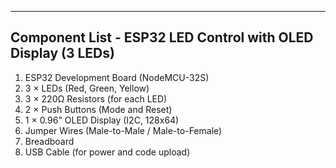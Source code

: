 ------------------------------------------------------------
Component List - ESP32 LED Control with OLED Display (3 LEDs)
------------------------------------------------------------

1. ESP32 Development Board (NodeMCU-32S)
2. 3 × LEDs (Red, Green, Yellow)
3. 3 × 220Ω Resistors (for each LED)
4. 2 × Push Buttons (Mode and Reset)
5. 1 × 0.96" OLED Display (I2C, 128x64)
6. Jumper Wires (Male-to-Male / Male-to-Female)
7. Breadboard
8. USB Cable (for power and code upload)
